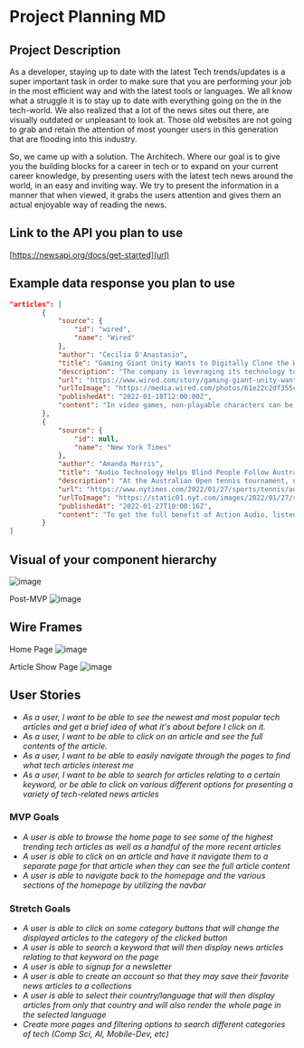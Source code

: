 # Project Planning MD
## Project Description 
As a developer, staying up to date with the latest Tech trends/updates is a super important task in order to make sure that you are performing your job in the most efficient way and with the latest tools or languages. We all know what a struggle it is to stay up to date with everything going on the in the tech-world. We also realized that a lot of the news sites out there, are visually outdated or unpleasant to look at. Those old websites are not going to grab and retain the attention of most younger users in this generation that are flooding into this industry.

So, we came up with a solution. The Architech. Where our goal is to give you the building blocks for a career in tech or to expand on your current career knowledge, by presenting users with the latest tech news around the world, in an easy and inviting way. We try to present the information in a manner that when viewed, it grabs the users attention and gives them an actual enjoyable way of reading the news.

## Link to the API you plan to use
[https://newsapi.org/docs/get-started](url)

## Example data response you plan to use
```json
"articles": [
        {
            "source": {
                "id": "wired",
                "name": "Wired"
            },
            "author": "Cecilia D'Anastasio",
            "title": "Gaming Giant Unity Wants to Digitally Clone the World",
            "description": "The company is leveraging its technology to help clients make “digital twins”—virtual copies of real-life objects, environments, and even people.",
            "url": "https://www.wired.com/story/gaming-giant-unity-wants-to-digitally-clone-the-world/",
            "urlToImage": "https://media.wired.com/photos/61e22c2df355cd4b7989fffa/191:100/w_1280,c_limit/gaming-unity-1293770743.jpg",
            "publishedAt": "2022-01-18T12:00:00Z",
            "content": "In video games, non-playable characters can be somewhat clueless. An NPC might wander across a city block and face-plant into a streetlamp, and then maybe vanish the next block over. NPCs leap into p… [+3526 chars]"
        },
        {
            "source": {
                "id": null,
                "name": "New York Times"
            },
            "author": "Amanda Morris",
            "title": "Audio Technology Helps Blind People Follow Australian Open Tennis",
            "description": "At the Australian Open tennis tournament, new technology is translating the movement of the ball into sounds to help blind and low-vision fans follow the action.",
            "url": "https://www.nytimes.com/2022/01/27/sports/tennis/australian-open-blind-fans.html",
            "urlToImage": "https://static01.nyt.com/images/2022/01/27/sports/27aus-blind1/27aus-blind1-facebookJumbo.jpg",
            "publishedAt": "2022-01-27T10:00:16Z",
            "content": "To get the full benefit of Action Audio, listeners need headphones or speakers that can separate sounds for the left and right ears. Without this, Belanger said, the audio is not as helpful.\r\nBelange… [+858 chars]"
        }
]
```

## Visual of your component hierarchy
![image](https://media.git.generalassemb.ly/user/40984/files/a96ce180-8a73-11ec-9ab3-520f196d9dc3)

Post-MVP
![image](https://media.git.generalassemb.ly/user/40984/files/b25db300-8a73-11ec-9731-9e233ec879a6)

## Wire Frames
Home Page
![image](https://media.git.generalassemb.ly/user/40984/files/f81a7b80-8a73-11ec-8251-2255ee6723a8)

Article Show Page
![image](https://media.git.generalassemb.ly/user/40984/files/05376a80-8a74-11ec-9941-04681534cb07)

## User Stories

* _As a user, I want to be able to see the newest and most popular tech articles and get a brief idea of what it's about before I click on it._
* _As a user, I want to be able to click on an article and see the full contents of the article._
* _As a user, I want to be able to easily navigate through the pages to find what tech articles interest me_
* _As a user, I want to be able to search for articles relating to a certain keyword, or be able to click on various different options for presenting a variety of tech-related news articles_

### MVP Goals
* _A user is able to browse the home page to see some of the highest trending tech articles as well as a handful of the more recent articles_
* _A user is able to click on an article and have it navigate them to a separate page for that article when they can see the full article content_
* _A user is able to navigate back to the homepage and the various sections of the homepage by utilizing the navbar_

### Stretch Goals
* _A user is able to click on some category buttons that will change the displayed articles to the category of the clicked button_
* _A user is able to search a keyword that will then display news articles relating to that keyword on the page_
* _A user is able to signup for a newsletter_
* _A user is able to create an account so that they may save their favorite news articles to a collections_
* _A user is able to select their country/language that will then display articles from only that country and will also render the whole page in the selected language_
* _Create more pages and filtering options to search different categories of tech (Comp Sci, AI, Mobile-Dev, etc)_
